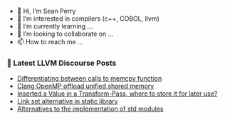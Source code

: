- 👋 Hi, I’m Sean Perry
- 👀 I’m interested in compilers (c++, COBOL, llvm)
- 🌱 I’m currently learning ...
- 💞️ I’m looking to collaborate on ...
- 📫 How to reach me ...

<!---
s66perry/s66perry is a ✨ special ✨ repository because its `README.md` (this file) appears on your GitHub profile.
You can click the Preview link to take a look at your changes.
--->
### 📕 Latest LLVM Discourse Posts

<!-- DISCOURSE-LLVM:START -->
- [Differentiating between calls to memcpy function](https://discourse.llvm.org/t/differentiating-between-calls-to-memcpy-function/72813#post_1)
- [Clang OpenMP offload unified shared memory](https://discourse.llvm.org/t/clang-openmp-offload-unified-shared-memory/72798#post_5)
- [Inserted a Value in a Transform-Pass, where to store it for later use?](https://discourse.llvm.org/t/inserted-a-value-in-a-transform-pass-where-to-store-it-for-later-use/72806#post_2)
- [Link set alternative in static library](https://discourse.llvm.org/t/link-set-alternative-in-static-library/72804#post_7)
- [Alternatives to the implementation of std modules](https://discourse.llvm.org/t/alternatives-to-the-implementation-of-std-modules/71958#post_15)
<!-- DISCOURSE-LLVM:END -->
